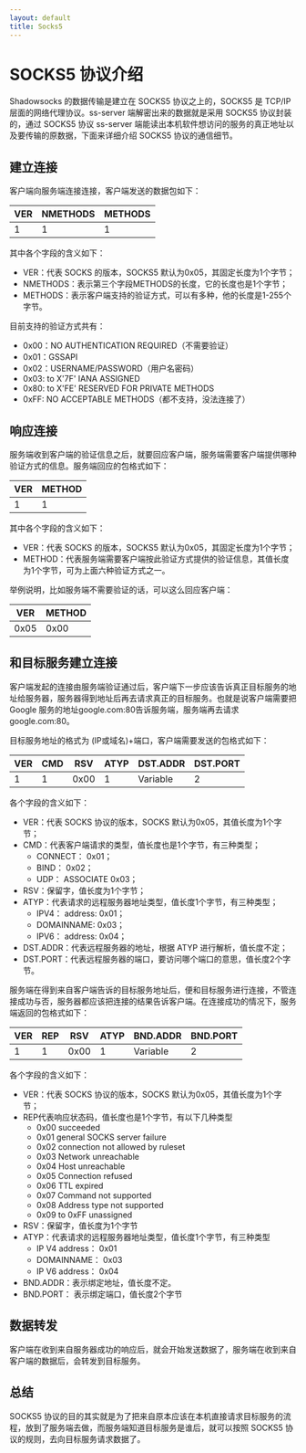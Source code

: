 ```yaml
---
layout: default
title: Socks5
---
```


# SOCKS5 协议介绍

Shadowsocks 的数据传输是建立在 SOCKS5 协议之上的，SOCKS5 是 TCP/IP 层面的网络代理协议。ss-server 端解密出来的数据就是采用 SOCKS5 协议封装的，通过 SOCKS5 协议 ss-server 端能读出本机软件想访问的服务的真正地址以及要传输的原数据，下面来详细介绍 SOCKS5 协议的通信细节。

## 建立连接

客户端向服务端连接连接，客户端发送的数据包如下：

| VER | NMETHODS | METHODS |
|-----|----------|---------|
| 1   | 1        | 1       |

其中各个字段的含义如下：

- VER：代表 SOCKS 的版本，SOCKS5 默认为0x05，其固定长度为1个字节；
- NMETHODS：表示第三个字段METHODS的长度，它的长度也是1个字节；
- METHODS：表示客户端支持的验证方式，可以有多种，他的长度是1-255个字节。

目前支持的验证方式共有：

- 0x00：NO AUTHENTICATION REQUIRED（不需要验证）
- 0x01：GSSAPI
- 0x02：USERNAME/PASSWORD（用户名密码）
- 0x03: to X'7F' IANA ASSIGNED
- 0x80: to X'FE' RESERVED FOR PRIVATE METHODS
- 0xFF: NO ACCEPTABLE METHODS（都不支持，没法连接了）

## 响应连接

服务端收到客户端的验证信息之后，就要回应客户端，服务端需要客户端提供哪种验证方式的信息。服务端回应的包格式如下：

| VER | METHOD |
|-----|--------|
| 1   | 1      |

其中各个字段的含义如下：

- VER：代表 SOCKS 的版本，SOCKS5 默认为0x05，其固定长度为1个字节；
- METHOD：代表服务端需要客户端按此验证方式提供的验证信息，其值长度为1个字节，可为上面六种验证方式之一。

举例说明，比如服务端不需要验证的话，可以这么回应客户端：

| VER  | METHOD |
|------|--------|
| 0x05 | 0x00   |

## 和目标服务建立连接

客户端发起的连接由服务端验证通过后，客户端下一步应该告诉真正目标服务的地址给服务器，服务器得到地址后再去请求真正的目标服务。也就是说客户端需要把 Google 服务的地址google.com:80告诉服务端，服务端再去请求google.com:80。

目标服务地址的格式为 (IP或域名)+端口，客户端需要发送的包格式如下：

| VER | CMD | RSV  | ATYP | DST.ADDR | DST.PORT |
|-----|-----|------|------|----------|----------|
| 1   | 1   | 0x00 | 1    | Variable | 2        |

各个字段的含义如下：

- VER：代表 SOCKS 协议的版本，SOCKS 默认为0x05，其值长度为1个字节；
- CMD：代表客户端请求的类型，值长度也是1个字节，有三种类型；
  - CONNECT： 0x01；
  - BIND： 0x02；
  - UDP： ASSOCIATE 0x03；
- RSV：保留字，值长度为1个字节；
- ATYP：代表请求的远程服务器地址类型，值长度1个字节，有三种类型；
  - IPV4： address: 0x01；
  - DOMAINNAME: 0x03；
  - IPV6： address: 0x04；
- DST.ADDR：代表远程服务器的地址，根据 ATYP 进行解析，值长度不定；
- DST.PORT：代表远程服务器的端口，要访问哪个端口的意思，值长度2个字节。

服务端在得到来自客户端告诉的目标服务地址后，便和目标服务进行连接，不管连接成功与否，服务器都应该把连接的结果告诉客户端。在连接成功的情况下，服务端返回的包格式如下：

| VER | REP | RSV  | ATYP | BND.ADDR | BND.PORT |
|-----|-----|------|------|----------|----------|
| 1   | 1   | 0x00 | 1    | Variable | 2        |

各个字段的含义如下：

- VER：代表 SOCKS 协议的版本，SOCKS 默认为0x05，其值长度为1个字节；
- REP代表响应状态码，值长度也是1个字节，有以下几种类型
  - 0x00 succeeded
  - 0x01 general SOCKS server failure
  - 0x02 connection not allowed by ruleset
  - 0x03 Network unreachable
  - 0x04 Host unreachable
  - 0x05 Connection refused
  - 0x06 TTL expired
  - 0x07 Command not supported
  - 0x08 Address type not supported
  - 0x09 to 0xFF unassigned
- RSV：保留字，值长度为1个字节
- ATYP：代表请求的远程服务器地址类型，值长度1个字节，有三种类型
  - IP V4 address： 0x01
  - DOMAINNAME： 0x03
  - IP V6 address： 0x04
- BND.ADDR：表示绑定地址，值长度不定。
- BND.PORT： 表示绑定端口，值长度2个字节

## 数据转发

客户端在收到来自服务器成功的响应后，就会开始发送数据了，服务端在收到来自客户端的数据后，会转发到目标服务。

## 总结

SOCKS5 协议的目的其实就是为了把来自原本应该在本机直接请求目标服务的流程，放到了服务端去做，而服务端知道目标服务是谁后，就可以按照 SOCKS5 协议的规则，去向目标服务请求数据了。
